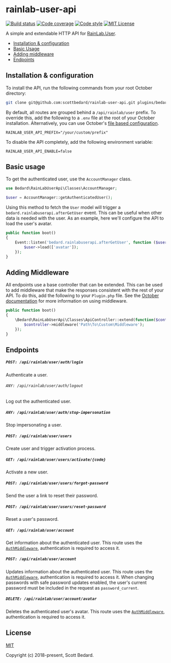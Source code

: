 # rainlab-user-api

[![Build status](https://img.shields.io/circleci/build/github/scottbedard/rainlab-user-api)](https://circleci.com/gh/scottbedard/rainlab-user-api)
[![Code coverage](https://img.shields.io/codecov/c/github/scottbedard/rainlab-user-api)](https://codecov.io/gh/scottbedard/rainlab-user-api)
[![Code style](https://github.styleci.io/repos/124563300/shield?style=flat)](https://github.styleci.io/repos/124563300)
[![MIT License](https://img.shields.io/github/license/scottbedard/rainlab-user-api?color=blue)](https://github.com/scottbedard/rainlab-user-api/blob/master/LICENSE)

A simple and extendable HTTP API for [RainLab.User](https://github.com/rainlab/user-plugin).

- [Installation & configuration](#installation--configuration)
- [Basic Usage](#basic-usage)
- [Adding middleware](#adding-middleware)
- [Endpoints](#endpoints)

## Installation & configuration

To install the API, run the following commands from your root October directory:

```bash
git clone git@github.com:scottbedard/rainlab-user-api.git plugins/bedard/rainlabuserapi
```

By default, all routes are grouped behind a `/api/rainlab/user` prefix. To override this, add the following to a `.env` file at the root of your October installation. Alternatively, you can use October's [file based configuration](https://octobercms.com/docs/plugin/settings#file-configuration).

```
RAINLAB_USER_API_PREFIX="/your/custom/prefix"
```

To disable the API completely, add the following environment variable:

```
RAINLAB_USER_API_ENABLE=false
```

## Basic usage

To get the authenticated user, use the `AccountManager` class.

```php
use Bedard\RainLabUserApi\Classes\AccountManager;

$user = AccountManager::getAuthenticatedUser();
```

Using this method to fetch the `User` model will trigger a `bedard.rainlabuserapi.afterGetUser` event. This can be useful when other data is needed with the user. As an example, here we'll configure the API to load the user's avatar.

```php
public function boot()
{
    Event::listen('bedard.rainlabuserapi.afterGetUser', function ($user) {
        $user->load(['avatar']);
    });
}
```

## Adding Middleware

All endpoints use a base controller that can be extended. This can be used to add middleware that make the responses consistent with the rest of your API. To do this, add the following to your `Plugin.php` file. See the [October documentation](https://octobercms.com/docs/plugin/registration#registering-middleware) for more information on using middleware.

```php
public function boot()
{
    \Bedard\RainLabUserApi\Classes\ApiController::extend(function($controller) {
        $controller->middleware('Path\To\Custom\Middleware');
    });
}
```

## Endpoints

##### `POST: /api/rainlab/user/auth/login`

Authenticate a user.

###### `ANY: /api/rainlab/user/auth/logout`

Log out the authenticated user.

##### `ANY: /api/rainlab/user/auth/stop-impersonation`

Stop impersonating a user.

##### `POST: /api/rainlab/user/users`

Create user and trigger activation process.

##### `GET: /api/rainlab/user/users/activate/{code}`

Activate a new user.

##### `POST: /api/rainlab/user/users/forgot-password`

Send the user a link to reset their password.

##### `POST: /api/rainlab/user/users/reset-password`

Reset a user's password.

##### `GET: /api/rainlab/user/account`

Get information about the authenticated user. This route uses the [`AuthMiddleware`](https://github.com/rainlab/user-plugin/blob/master/classes/AuthMiddleware.php), authentication is required to access it.

##### `POST: /api/rainlab/user/account`

Updates information about the authenticated user. This route uses the [`AuthMiddleware`](https://github.com/rainlab/user-plugin/blob/master/classes/AuthMiddleware.php), authentication is required to access it. When changing passwords with safe password updates enabled, the user's current password must be included in the request as `password_current`.

##### `DELETE: /api/rainlab/user/account/avatar`

Deletes the authenticated user's avatar. This route uses the [`AuthMiddleware`](https://github.com/rainlab/user-plugin/blob/master/classes/AuthMiddleware.php), authentication is required to access it.

## License

[MIT](https://github.com/scottbedard/rainlab-user-api/blob/master/LICENSE)

Copyright (c) 2018-present, Scott Bedard.
